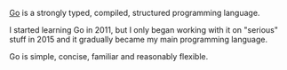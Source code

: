 [Go](https://go.dev) is a strongly typed, compiled, structured programming language.

I started learning Go in 2011, but I only began working with it on "serious" stuff in 2015 and it gradually became my main programming language.

Go is simple, concise, familiar and reasonably flexible.